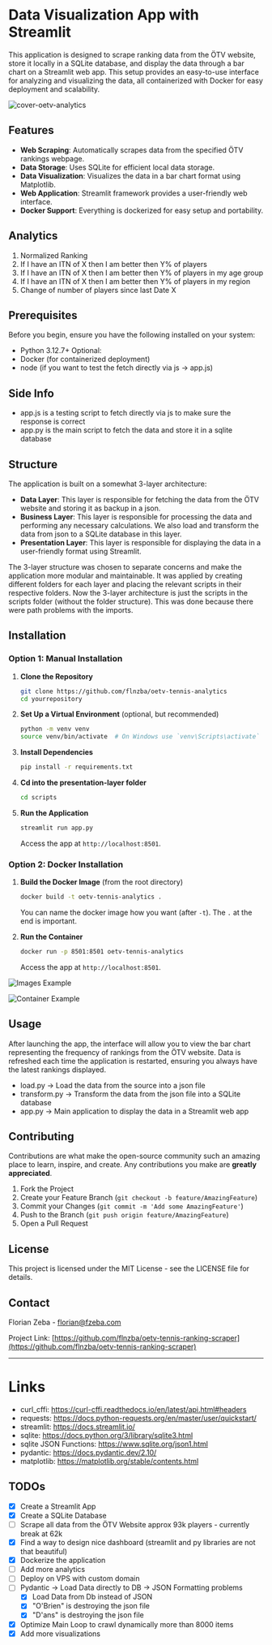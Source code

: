 # Data Visualization App with Streamlit

This application is designed to scrape ranking data from the ÖTV website, store it locally in a SQLite database, and display the data through a bar chart on a Streamlit web app. This setup provides an easy-to-use interface for analyzing and visualizing the data, all containerized with Docker for easy deployment and scalability.

![cover-oetv-analytics](https://github.com/user-attachments/assets/26f4b010-3ff7-49b2-994d-816a6e5f63d2)

## Features

- **Web Scraping**: Automatically scrapes data from the specified ÖTV rankings webpage.
- **Data Storage**: Uses SQLite for efficient local data storage.
- **Data Visualization**: Visualizes the data in a bar chart format using Matplotlib.
- **Web Application**: Streamlit framework provides a user-friendly web interface.
- **Docker Support**: Everything is dockerized for easy setup and portability.

## Analytics

1. Normalized Ranking
2. If I have an ITN of X then I am better then Y% of players
3. If I have an ITN of X then I am better then Y% of players in my age group
4. If I have an ITN of X then I am better then Y% of players in my region
5. Change of number of players since last Date X

## Prerequisites

Before you begin, ensure you have the following installed on your system:
- Python 3.12.7+
Optional:
- Docker (for containerized deployment)
- node (if you want to test the fetch directly via js -> app.js)

## Side Info
- app.js is a testing script to fetch directly via js to make sure the response is correct
- app.py is the main script to fetch the data and store it in a sqlite database

## Structure
The application is built on a somewhat 3-layer architecture:
- **Data Layer**: This layer is responsible for fetching the data from the ÖTV website and storing it as backup in a json.
- **Business Layer**: This layer is responsible for processing the data and performing any necessary calculations. We also load and transform the data from json to a SQLite database in this layer.
- **Presentation Layer**: This layer is responsible for displaying the data in a user-friendly format using Streamlit.

The 3-layer structure was chosen to separate concerns and make the application more modular and maintainable. It was applied by creating different folders for each layer and placing the relevant scripts in their respective folders. Now the 3-layer architecture is just the scripts in the scripts folder (without the folder structure). This was done because there were path problems with the imports.

## Installation

### Option 1: Manual Installation

1. **Clone the Repository**
   ```bash
   git clone https://github.com/flnzba/oetv-tennis-analytics
   cd yourrepository
   ```

2. **Set Up a Virtual Environment** (optional, but recommended)
   ```bash
   python -m venv venv
   source venv/bin/activate  # On Windows use `venv\Scripts\activate`
   ```

3. **Install Dependencies**
   ```bash
   pip install -r requirements.txt
   ```

4. **Cd into the presentation-layer folder**
   ```bash
   cd scripts
   ```

5. **Run the Application**
   ```bash
   streamlit run app.py
   ```
   Access the app at `http://localhost:8501`.

### Option 2: Docker Installation

1. **Build the Docker Image** (from the root directory)
   ```bash
   docker build -t oetv-tennis-analytics .
   ```
   You can name the docker image how you want (after `-t`). The `.` at the end is important.

2. **Run the Container**
   ```bash
   docker run -p 8501:8501 oetv-tennis-analytics
   ```
   Access the app at `http://localhost:8501`.

![Images Example](https://github.com/user-attachments/assets/349203b8-7a70-4278-b0e1-c9378799fa1d)

![Container Example](https://github.com/user-attachments/assets/5b2574e6-57ab-4ce5-a8d2-78988ebf012d)

## Usage

After launching the app, the interface will allow you to view the bar chart representing the frequency of rankings from the ÖTV website. Data is refreshed each time the application is restarted, ensuring you always have the latest rankings displayed.

- load.py -> Load the data from the source into a json file
- transform.py -> Transform the data from the json file into a SQLite database
- app.py -> Main application to display the data in a Streamlit web app

## Contributing

Contributions are what make the open-source community such an amazing place to learn, inspire, and create. Any contributions you make are **greatly appreciated**.

1. Fork the Project
2. Create your Feature Branch (`git checkout -b feature/AmazingFeature`)
3. Commit your Changes (`git commit -m 'Add some AmazingFeature'`)
4. Push to the Branch (`git push origin feature/AmazingFeature`)
5. Open a Pull Request

## License

This project is licensed under the MIT License - see the LICENSE file for details.

## Contact

Florian Zeba - florian@fzeba.com

Project Link: [https://github.com/flnzba/oetv-tennis-ranking-scraper](https://github.com/flnzba/oetv-tennis-ranking-scraper)

---

# Links
- curl_cffi: https://curl-cffi.readthedocs.io/en/latest/api.html#headers
- requests: https://docs.python-requests.org/en/master/user/quickstart/
- streamlit: https://docs.streamlit.io/
- sqlite: https://docs.python.org/3/library/sqlite3.html
- sqlite JSON Functions: https://www.sqlite.org/json1.html
- pydantic: https://docs.pydantic.dev/2.10/
- matplotlib: https://matplotlib.org/stable/contents.html

## TODOs
- [x] Create a Streamlit App
- [x] Create a SQLite Database
- [ ] Scrape all data from the ÖTV Website approx 93k players - currently break at 62k
- [x] Find a way to design nice dashboard (streamlit and py libraries are not that beautiful)
- [x] Dockerize the application
- [ ] Add more analytics
- [ ] Deploy on VPS with custom domain
- [ ] Pydantic -> Load Data directly to DB -> JSON Formatting problems
   - [x] Load Data from Db instead of JSON
   - [x] "O'Brien" is destroying the json file
   - [x] "D'ans" is destroying the json file
- [x] Optimize Main Loop to crawl dynamically more than 8000 items
- [x] Add more visualizations
